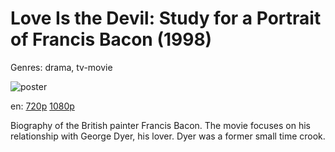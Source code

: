 # Love Is the Devil: Study for a Portrait of Francis Bacon (1998)

Genres: drama, tv-movie

![poster](http://image.tmdb.org/t/p/w500/wRYFf3o6JP4ezL5Ci8yF8m7EHf6.jpg)

en:
  [720p](magnet:?xt=urn:btih:67BF8061D0656FEE90CE0C522CA6991E0793519C&tr=udp://glotorrents.pw:6969/announce&tr=udp://tracker.opentrackr.org:1337/announce&tr=udp://torrent.gresille.org:80/announce&tr=udp://tracker.openbittorrent.com:80&tr=udp://tracker.coppersurfer.tk:6969&tr=udp://tracker.leechers-paradise.org:6969&tr=udp://p4p.arenabg.ch:1337&tr=udp://tracker.internetwarriors.net:1337)
  [1080p](magnet:?xt=urn:btih:3ECE8598B9C8FE5673375F209A4B071EFC9F547E&tr=udp://glotorrents.pw:6969/announce&tr=udp://tracker.opentrackr.org:1337/announce&tr=udp://torrent.gresille.org:80/announce&tr=udp://tracker.openbittorrent.com:80&tr=udp://tracker.coppersurfer.tk:6969&tr=udp://tracker.leechers-paradise.org:6969&tr=udp://p4p.arenabg.ch:1337&tr=udp://tracker.internetwarriors.net:1337)
  


Biography of the British painter Francis Bacon. The movie focuses on his relationship with George Dyer, his lover. Dyer was a former small time crook.